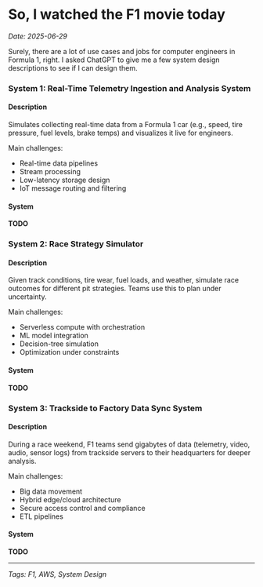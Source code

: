 # So, I watched the F1 movie today

*Date: 2025-06-29*

Surely, there are a lot of use cases and jobs for computer engineers in Formula 1, right. I asked ChatGPT to give me a few system design descriptions to see if I can design them.

### System 1: Real-Time Telemetry Ingestion and Analysis System

#### Description

Simulates collecting real-time data from a Formula 1 car (e.g., speed, tire pressure, fuel levels, brake temps) and visualizes it live for engineers.

Main challenges:
- Real-time data pipelines
- Stream processing
- Low-latency storage design
- IoT message routing and filtering

#### System

**TODO**

### System 2: Race Strategy Simulator

#### Description

Given track conditions, tire wear, fuel loads, and weather, simulate race outcomes for different pit strategies. Teams use this to plan under uncertainty.

Main challenges:
- Serverless compute with orchestration
- ML model integration
- Decision-tree simulation
- Optimization under constraints

#### System

**TODO**

### System 3: Trackside to Factory Data Sync System

#### Description

During a race weekend, F1 teams send gigabytes of data (telemetry, video, audio, sensor logs) from trackside servers to their headquarters for deeper analysis.

Main challenges:
- Big data movement
- Hybrid edge/cloud architecture
- Secure access control and compliance
- ETL pipelines

#### System

**TODO**

---

*Tags: F1, AWS, System Design*